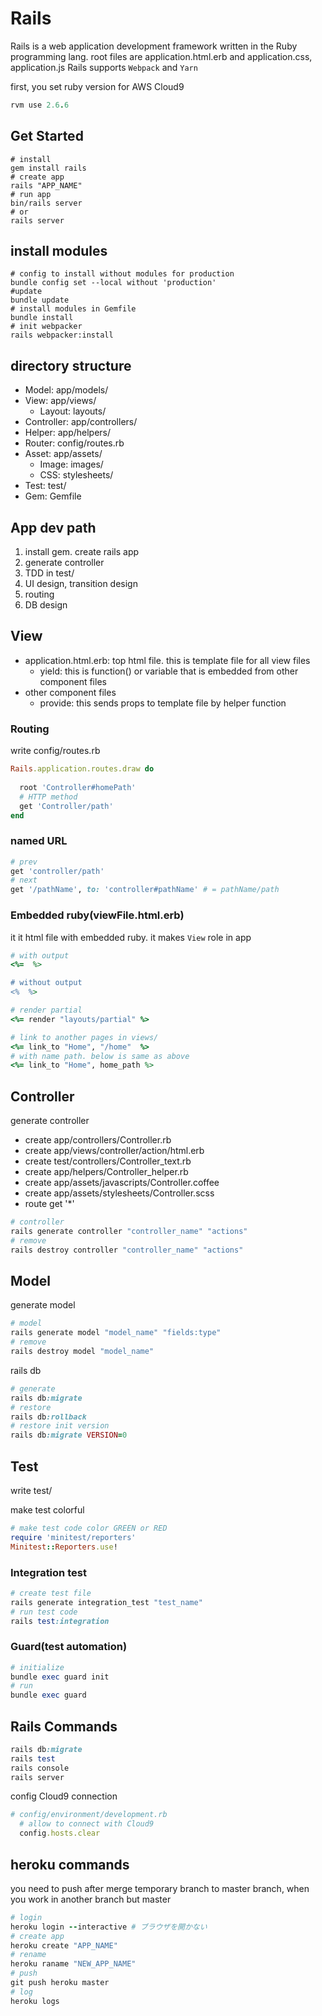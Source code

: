 
# Rails

Rails is a web application development framework written in the Ruby programming lang.
root files are application.html.erb and application.css, application.js
Rails supports `Webpack` and `Yarn`

first, you set ruby version for AWS Cloud9
```ruby
rvm use 2.6.6
```

## Get Started

```shell
# install
gem install rails
# create app
rails "APP_NAME"
# run app
bin/rails server
# or
rails server
```

## install modules

```shell
# config to install without modules for production
bundle config set --local without 'production'
#update
bundle update
# install modules in Gemfile
bundle install
# init webpacker
rails webpacker:install
```


## directory structure

- Model: app/models/
- View: app/views/
  - Layout: layouts/
- Controller: app/controllers/
- Helper: app/helpers/
- Router: config/routes.rb
- Asset: app/assets/
  - Image: images/
  - CSS: stylesheets/
- Test: test/
- Gem: Gemfile


## App dev path

1. install gem. create rails app
2. generate controller
3. TDD in test/
4. UI design, transition design
5. routing
6. DB design

## View

- application.html.erb: top html file. this is template file for all view files
  - yield: this is function() or variable that is embedded from other component files
- other component files
  - provide: this sends props to template file by helper function


### Routing

write config/routes.rb

```ruby
Rails.application.routes.draw do
  
  root 'Controller#homePath'
  # HTTP method
  get 'Controller/path'
end
```

### named URL

```ruby:config/routes.rb
# prev
get 'controller/path'
# next
get '/pathName', to: 'controller#pathName' # = pathName/path
```


### Embedded ruby(viewFile.html.erb)

it it html file with embedded ruby. it makes `View` role in app

```ruby
# with output
<%=  %>

# without output
<%  %>

# render partial
<%= render "layouts/partial" %>

# link to another pages in views/
<%= link_to "Home", "/home"  %>
# with name path. below is same as above
<%= link_to "Home", home_path %>
```

## Controller

generate controller
  - create app/controllers/Controller.rb
  - create app/views/controller/action/html.erb
  - create test/controllers/Controller_text.rb
  - create app/helpers/Controller_helper.rb
  - create app/assets/javascripts/Controller.coffee
  - create app/assets/stylesheets/Controller.scss
  - route get '*'
```ruby
# controller
rails generate controller "controller_name" "actions"
# remove
rails destroy controller "controller_name" "actions"
```


## Model

generate model
```ruby
# model
rails generate model "model_name" "fields:type"
# remove
rails destroy model "model_name"
```

rails db
```ruby
# generate
rails db:migrate
# restore
rails db:rollback
# restore init version
rails db:migrate VERSION=0
```


## Test

write test/

make test colorful
```ruby
# make test code color GREEN or RED
require 'minitest/reporters'
Minitest::Reporters.use!
```

### Integration test

```ruby
# create test file
rails generate integration_test "test_name"
# run test code
rails test:integration
```

### Guard(test automation)

```ruby
# initialize
bundle exec guard init
# run
bundle exec guard
```



## Rails Commands

```ruby
rails db:migrate
rails test
rails console
rails server
```

config Cloud9 connection
```ruby
# config/environment/development.rb
  # allow to connect with Cloud9
  config.hosts.clear
```




## heroku commands

you need to push after merge temporary branch to master branch, when you work in another branch but master


```ruby
# login
heroku login --interactive # ブラウザを開かない
# create app
heroku create "APP_NAME"
# rename
heroku raname "NEW_APP_NAME"
# push
git push heroku master
# log
heroku logs
```
